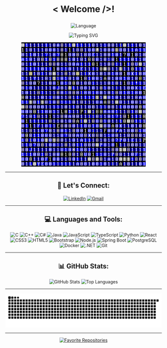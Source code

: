 # <p align="center"> < Welcome />! 

<p align="center">
  <img src="https://img.shields.io/badge/lang-pt--br-blue" alt="Language" />
</p>

<p align="center">
  <img src="https://readme-typing-svg.herokuapp.com?font=Fira+Code&size=24&pause=1000&color=00FFFF&center=true&width=700&lines=Hi+👋,+I'm+Lucas+Lafetá;🚀+Full-Stack+Developer;💻+Coding+the+future,+one+bit+at+a+time." alt="Typing SVG" />
</p>

<p align="center">
  <img src="img/code.gif" alt="Code Animation" width="400" />
</p>

---

## <p align="center">📢 Let's Connect:</p>

<div align="center">
  
[![LinkedIn](https://img.shields.io/badge/LinkedIn-00A8E8?style=for-the-badge&logo=linkedin&logoColor=white)](https://linkedin.com/in/lucaslmchaves)
[![Gmail](https://img.shields.io/badge/Gmail-D14836?style=for-the-badge&logo=gmail&logoColor=white)](mailto:lucaslmchaves@gmail.com)

</div>

---

## <p align="center">💻 Languages and Tools:</p>

<div align="center">

![C](https://img.shields.io/badge/C-00599C?style=for-the-badge&logo=c&logoColor=white)
![C++](https://img.shields.io/badge/C++-00599C?style=for-the-badge&logo=c%2B%2B&logoColor=white)
![C#](https://img.shields.io/badge/C%23-239120?style=for-the-badge&logo=c-sharp&logoColor=white)
![Java](https://img.shields.io/badge/Java-ED8B00?style=for-the-badge&logo=java&logoColor=white)
![JavaScript](https://img.shields.io/badge/JavaScript-F7DF1E?style=for-the-badge&logo=javascript&logoColor=black)
![TypeScript](https://img.shields.io/badge/TypeScript-3178C6?style=for-the-badge&logo=typescript&logoColor=white)
![Python](https://img.shields.io/badge/Python-3776AB?style=for-the-badge&logo=python&logoColor=white)
![React](https://img.shields.io/badge/React-61DAFB?style=for-the-badge&logo=react&logoColor=black)
![CSS3](https://img.shields.io/badge/CSS3-1572B6?style=for-the-badge&logo=css3&logoColor=white)
![HTML5](https://img.shields.io/badge/HTML5-E34F26?style=for-the-badge&logo=html5&logoColor=white)
![Bootstrap](https://img.shields.io/badge/Bootstrap-563D7C?style=for-the-badge&logo=bootstrap&logoColor=white)
![Node.js](https://img.shields.io/badge/Node.js-339933?style=for-the-badge&logo=nodedotjs&logoColor=white)
![Spring Boot](https://img.shields.io/badge/Spring%20Boot-6DB33F?style=for-the-badge&logo=springboot&logoColor=white)
![PostgreSQL](https://img.shields.io/badge/PostgreSQL-336791?style=for-the-badge&logo=postgresql&logoColor=white)
![Docker](https://img.shields.io/badge/Docker-2496ED?style=for-the-badge&logo=docker&logoColor=white)
![.NET](https://img.shields.io/badge/.NET-512BD4?style=for-the-badge&logo=dotnet&logoColor=white)
![Git](https://img.shields.io/badge/Git-F05032?style=for-the-badge&logo=git&logoColor=white)

</div>

---

## <p align="center">📊 GitHub Stats:</p>

<div align="center">

<img src="https://github-readme-stats.vercel.app/api?username=lucaslmchaves&show_icons=true&theme=github_dark&hide_border=true" alt="GitHub Stats" />

<img src="https://github-readme-stats.vercel.app/api/top-langs/?username=lucaslmchaves&layout=compact&theme=github_dark&hide_border=true" alt="Top Languages" />

</div>

---

<div align="center">
  <img src="https://raw.githubusercontent.com/lucaslmchaves/lucaslmchaves/output/github-contribution-grid-snake.svg" alt="Snake animation" />
</div>

---

<div align="center">
  <a href="https://github.com/lucaslmchaves?tab=repositories">
    <img src="https://img.shields.io/badge/⭐-Favorite%20my%20repositories-0a0a23?style=for-the-badge&logo=github&logoColor=white" alt="Favorite Repositories" />
  </a>
</div>

